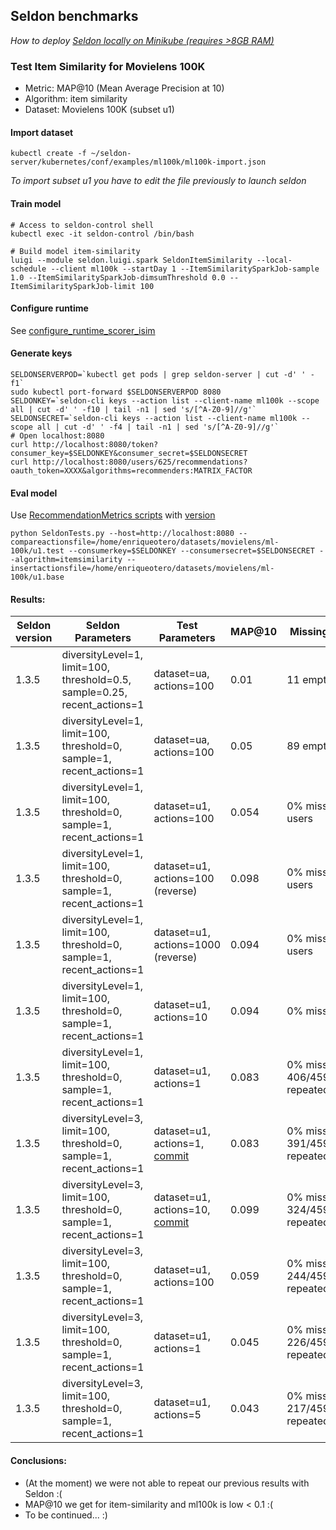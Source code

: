 ## Seldon benchmarks

*How to deploy [Seldon locally on Minikube (requires >8GB RAM)](../README_minikube.md)*

### Test Item Similarity for Movielens 100K

* Metric: MAP@10 (Mean Average Precision at 10)
* Algorithm: item similarity
* Dataset: Movielens 100K (subset u1)

#### Import dataset
```
kubectl create -f ~/seldon-server/kubernetes/conf/examples/ml100k/ml100k-import.json
```
*To import subset u1 you have to edit the file previously to launch seldon*

#### Train model
```
# Access to seldon-control shell
kubectl exec -it seldon-control /bin/bash

# Build model item-similarity
luigi --module seldon.luigi.spark SeldonItemSimilarity --local-schedule --client ml100k --startDay 1 --ItemSimilaritySparkJob-sample 1.0 --ItemSimilaritySparkJob-dimsumThreshold 0.0 --ItemSimilaritySparkJob-limit 100
```

#### Configure runtime
See [configure_runtime_scorer_isim](https://github.com/SeldonIO/seldon-server/blob/master/docker/examples/ml10m/create_ml10m_recommender.sh)


#### Generate keys
```
SELDONSERVERPOD=`kubectl get pods | grep seldon-server | cut -d' ' -f1`
sudo kubectl port-forward $SELDONSERVERPOD 8080
SELDONKEY=`seldon-cli keys --action list --client-name ml100k --scope all | cut -d' ' -f10 | tail -n1 | sed 's/[^A-Z0-9]//g'`
SELDONSECRET=`seldon-cli keys --action list --client-name ml100k --scope all | cut -d' ' -f4 | tail -n1 | sed 's/[^A-Z0-9]//g'`
# Open localhost:8080
curl http://localhost:8080/token?consumer_key=$SELDONKEY&consumer_secret=$SELDONSECRET
curl http://localhost:8080/users/625/recommendations?oauth_token=XXXX&algorithms=recommenders:MATRIX_FACTOR
```

#### Eval model
Use [RecommendationMetrics scripts](https://github.com/beeva-labs/beeva-poc-seldon/tree/master/recsys/RecommendationMetrics)
with [version](https://github.com/beeva-labs/beeva-poc-seldon/commit/dfe26aeae53c3e3ee7066a29b965e53bbf73bc09)
```
python SeldonTests.py --host=http://localhost:8080 --compareactionsfile=/home/enriqueotero/datasets/movielens/ml-100k/u1.test --consumerkey=$SELDONKEY --consumersecret=$SELDONSECRET --algorithm=itemsimilarity --insertactionsfile=/home/enriqueotero/datasets/movielens/ml-100k/u1.base
```

#### Results:
| Seldon version | Seldon Parameters | Test Parameters | MAP@10 | Missing results 
| --- | -----------| ---- | --- | ---
| 1.3.5 | diversityLevel=1, limit=100, threshold=0.5, sample=0.25, recent_actions=1 | dataset=ua, actions=100 | 0.01 | 11 empty users
| 1.3.5 | diversityLevel=1, limit=100, threshold=0, sample=1, recent_actions=1 | dataset=ua, actions=100 | 0.05 | 89 empty users
| 1.3.5 | diversityLevel=1, limit=100, threshold=0, sample=1, recent_actions=1 | dataset=u1, actions=100 | 0.054 | 0% missing users
| 1.3.5 | diversityLevel=1, limit=100, threshold=0, sample=1, recent_actions=1 | dataset=u1, actions=100 (reverse) | 0.098 | 0% missing users
| 1.3.5 | diversityLevel=1, limit=100, threshold=0, sample=1, recent_actions=1 | dataset=u1, actions=1000 (reverse) | 0.094 | 0% missing users
| 1.3.5 | diversityLevel=1, limit=100, threshold=0, sample=1, recent_actions=1 | dataset=u1, actions=10 | 0.094 | 0% missing
| 1.3.5 | diversityLevel=1, limit=100, threshold=0, sample=1, recent_actions=1 | dataset=u1, actions=1 | 0.083 | 0% missing,  406/4590=8.9% repeated
| 1.3.5 | diversityLevel=3, limit=100, threshold=0, sample=1, recent_actions=1 | dataset=u1, actions=1, [commit](https://github.com/beeva-labs/beeva-poc-seldon/commit/4236661512a29f0ae719f9158014369cfdf7dd8c)| 0.083 | 0% missing, 391/4590=8.5% repeated
| 1.3.5 | diversityLevel=3, limit=100, threshold=0, sample=1, recent_actions=1 | dataset=u1, actions=10, [commit](https://github.com/beeva-labs/beeva-poc-seldon/commit/c841c0edf4310c4b909fe8cebc2888d92d8f1a2b)| 0.099 | 0% missing, 324/4590=7.1% repeated
| 1.3.5 | diversityLevel=3, limit=100, threshold=0, sample=1, recent_actions=1 | dataset=u1, actions=100 | 0.059 | 0% missing, 244/4590=5.3% repeated
| 1.3.5 | diversityLevel=3, limit=100, threshold=0, sample=1, recent_actions=1 | dataset=u1, actions=1 | 0.045 | 0% missing, 226/4590=4.9% repeated
| 1.3.5 | diversityLevel=3, limit=100, threshold=0, sample=1, recent_actions=1 | dataset=u1, actions=5 | 0.043 | 0% missing, 217/4590=4.7% repeated

#### Conclusions: 
* (At the moment) we were not able to repeat our previous results with Seldon :( 
* MAP@10 we get for item-similarity and ml100k is low < 0.1 :(
* To be continued... :)
